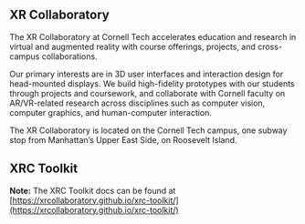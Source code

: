 ## XR Collaboratory

The XR Collaboratory at Cornell Tech accelerates education and research in virtual and augmented reality with course offerings, projects, and cross-campus collaborations.

Our primary interests are in 3D user interfaces and interaction design for head-mounted displays. We build high-fidelity prototypes with our students through projects and coursework, and collaborate with Cornell faculty on AR/VR-related research across disciplines such as computer vision, computer graphics, and human-computer interaction.

The XR Collaboratory is located on the Cornell Tech campus, one subway stop from Manhattan’s Upper East Side, on Roosevelt Island.

## XRC Toolkit

**Note:** The XRC Toolkit docs can be found at [https://xrcollaboratory.github.io/xrc-toolkit/](https://xrcollaboratory.github.io/xrc-toolkit/)

<!--

**Here are some ideas to get you started:**

🙋‍♀️ A short introduction - what is your organization all about?
🌈 Contribution guidelines - how can the community get involved?
👩‍💻 Useful resources - where can the community find your docs? Is there anything else the community should know?
🍿 Fun facts - what does your team eat for breakfast?
🧙 Remember, you can do mighty things with the power of [Markdown](https://docs.github.com/github/writing-on-github/getting-started-with-writing-and-formatting-on-github/basic-writing-and-formatting-syntax)
-->

